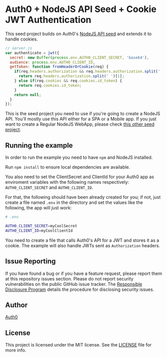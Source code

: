 # Auth0 + NodeJS API Seed + Cookie JWT Authentication

This seed project builds on Auth0's [NodeJS API seed](https://github.com/auth0/node-auth0/tree/master/examples/nodejs-api) and extends it to handle cookies.

```js
// server.js
var authenticate = jwt({
  secret: new Buffer(process.env.AUTH0_CLIENT_SECRET, 'base64'),
  audience: process.env.AUTH0_CLIENT_ID,
  getToken: function fromHeaderOrCookie(req) {
    if(req.headers.authorization && req.headers.authorization.split(' ')[0] === 'Bearer') {
      return req.headers.authorization.split(' ')[1];
    } else if(req.cookies && req.cookies.id_token) {
      return req.cookies.id_token;
    }
    return null;
  }
});
```

This is the seed project you need to use if you're going to create a NodeJS API. You'll mostly use this API either for a SPA or a Mobile app. If you just want to create a Regular NodeJS WebApp, please check [this other seed project](https://github.com/auth0/node-auth0/tree/master/examples/nodejs-regular-webapp).

## Running the example

In order to run the example you need to have `npm` and NodeJS installed.

Run `npm install` to ensure local dependencies are available.

You also need to set the ClientSecret and ClientId for your Auth0 app as enviroment variables with the following names respectively: `AUTH0_CLIENT_SECRET` and `AUTH0_CLIENT_ID`.

For that, the following should have been already created for you; if not, just create a file named `.env` in the directory and set the values like the following, the app will just work:

```bash
# .env

AUTH0_CLIENT_SECRET=myCoolSecret
AUTH0_CLIENT_ID=myCoolClientId
```

You need to create a file that calls Auth0's API for a JWT and stores it as a cookie. The example will also handle JWTs sent as `Authorization` headers.

## Issue Reporting

If you have found a bug or if you have a feature request, please report them at this repository issues section. Please do not report security vulnerabilities on the public GitHub issue tracker. The [Responsible Disclosure Program](https://auth0.com/whitehat) details the procedure for disclosing security issues.

## Author

[Auth0](auth0.com)

## License

This project is licensed under the MIT license. See the [LICENSE](LICENSE) file for more info.
